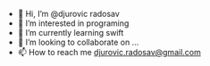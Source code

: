- 👋 Hi, I’m @djurovic radosav
- 👀 I’m interested in programing
- 🌱 I’m currently learning swift
- 💞️ I’m looking to collaborate on ...
- 📫 How to reach me djurovic.radosav@gmail.com

<!---
djukacg/djukacg is a ✨ special ✨ repository because its `README.md` (this file) appears on your GitHub profile.
You can click the Preview link to take a look at your changes.
--->
